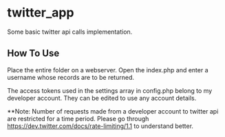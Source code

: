 twitter_app
===========

Some basic twitter api calls implementation.

## How To Use
Place the entire folder on a webserver. Open the index.php and enter a username whose records are to be returned.

The access tokens used in the settings array in config.php belong to my developer account. They can be edited to use any account details. 

**Note: Number of requests made from a developer account to twitter api are restricted for a time period. Please go through https://dev.twitter.com/docs/rate-limiting/1.1 to understand better.
